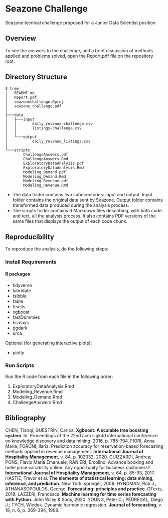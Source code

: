 # Seazone Challenge
Seazone tecnical challenge proposed for a Junior Data Scientist position

## Overview
To see the answers to the challenge, and a brief discussion of methods applied and problems solved, open the Report.pdf file on the repository root.

## Directory Structure
```
$ tree
│   README.md
│   Report.pdf
│   seazonechallenge.Rproj
│   seazone_challenge.pdf
│
├───data
│   ├───input
│   │       daily_revenue-challenge.csv
│   │       listings-challenge.csv
│   │
│   └───output
│           daily_revenue_listings.csv
│
└───scripts
        ChallengeAnswers.pdf
        ChallengeAnswers.Rmd
        ExploratoryDataAnalysis.pdf
        ExploratoryDataAnalysis.Rmd
        Modeling_Demand.pdf
        Modeling_Demand.Rmd
        Modeling_Revenue.pdf
        Modeling_Revenue.Rmd
```

* The data folder contains two subdirectories: input and output. Input folder contains the original data sent by Seazone. Output folder contains transformed data produced during the analysis process.
* The scripts folder contains R Markdown files describing, with both code and text, all the analysis process. It also contains PDF versions of the same files that displays the output of each code chunk.

## Reproducibility
To reproduce the analysis, do the following steps:

### Install Requirements
#### R packages
* tidyverse
* lubridate
* tsibble
* fable
* feasts
* xgboost
* fastDummies
* bizdays
* ggdark
* urca

Optional (for generating interactive plots):
* plotly

### Run Scripts
Run the R code from each file in the following order:
1. ExploratoryDataAnalysis.Rmd
2. Modeling_Revenue.Rmd
3. Modeling_Demand.Rmd
4. ChallengeAnswers.Rmd

## Bibliography
CHEN, Tianqi; GUESTRIN, Carlos. **Xgboost: A scalable tree boosting system**. In: Proceedings of the 22nd acm sigkdd international conference on knowledge discovery and data mining. 2016. p. 785-794.
FIORI, Anna Maria; FORONI, Ilaria. Prediction accuracy for reservation-based forecasting methods applied in revenue management. **International Journal of Hospitality Management**, v. 84, p. 102332, 2020.
GUIZZARDI, Andrea; PONS, Flavio Maria Emanuele; RANIERI, Ercolino. Advance booking and hotel price variability online: Any opportunity for business customers?. **International Journal of Hospitality Management**, v. 64, p. 85-93, 2017.
HASTIE, Trevor et al. **The elements of statistical learning: data mining, inference, and prediction**. New York: springer, 2009.
HYNDMAN, Rob J.; ATHANASOPOULOS, George. **Forecasting: principles and practice**. OTexts, 2018.
LAZZERI, Francesca. **Machine learning for time series forecasting with Python**. John Wiley & Sons, 2020.
YOUNG, Peter C.; PEDREGAL, Diego J.; TYCH, Wlodek. Dynamic harmonic regression. **Journal of forecasting**, v. 18, n. 6, p. 369-394, 1999.



